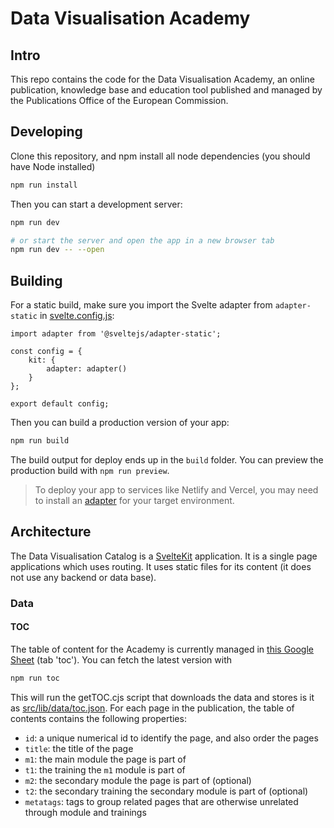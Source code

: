# Data Visualisation Academy

## Intro

This repo contains the code for the Data Visualisation Academy, an online publication, knowledge base and education tool published and managed by the Publications Office of the European Commission.

## Developing

Clone this repository, and npm install all node dependencies (you should have Node installed)

```bash
npm run install
```

Then you can start a development server:

```bash
npm run dev

# or start the server and open the app in a new browser tab
npm run dev -- --open
```

## Building

For a static build, make sure you import the Svelte adapter from `adapter-static` in [svelte.config.js](svelte.config.js):

```
import adapter from '@sveltejs/adapter-static';

const config = {
	kit: {
		adapter: adapter()
	}
};

export default config;

```

Then you can build a production version of your app:

```bash
npm run build
```

The build output for deploy ends up in the `build` folder. You can preview the production build with `npm run preview`.

> To deploy your app to services like Netlify and Vercel, you may need to install an [adapter](https://kit.svelte.dev/docs/adapters) for your target environment.

## Architecture

The Data Visualisation Catalog is a [SvelteKit](https://kit.svelte.dev/) application. It is a single page applications which uses routing. It uses static files for its content (it does not use any backend or data base).

### Data

#### TOC

The table of content for the Academy is currently managed in [this Google Sheet](https://docs.google.com/spreadsheets/d/1hP54K7fcr5643k-VlTKBpRx8wU1Mom9I7gNuKhWGtbE/edit?usp=sharing) (tab 'toc'). You can fetch the latest version with 

```bash
npm run toc
````

This will run the getTOC.cjs script that downloads the data and stores is it as [src/lib/data/toc.json](src/lib/data/toc.json). For each page in the publication, the table of contents contains the following properties:

- `id`: a unique numerical id to identify the page, and also order the pages
- `title`: the title of the page
- `m1`: the main module the page is part of
- `t1`: the training the `m1` module is part of
- `m2`: the secondary module the page is part of (optional)
- `t2`: the secondary training the secondary module is part of (optional)
- `metatags`: tags to group related pages that are otherwise unrelated through module and trainings

